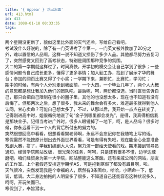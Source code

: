 ```yaml
---
title: '{ Appear } 浮出水面'
url: 413.html
id: 413
date: 2008-01-18 00:33:35
tags:
---
```


两个星期没更新了，貌似这里比外面的天气还冷，写给自己看吧。  
考试没什么好说的，除了有一门英语考了个第一，一门英文被外教加了20分之外，难以置信的人品啊，这样一说不知道又损伤了多少人品。其他都尽努力去复习了，突然感觉又回到了高考状态，特别是周围那种竞争的氛围。  
大二的第一学期就这样过了，时间真快，开学初的模交会让自己学到了很多；一些感情问题令自己成长更多，懂得了更多事情；加入勤工办，找到了展示才华的舞台；参加的网页比赛又得了个小奖；一学期下来，兼职忙，比赛忙，学习忙；  
期中的时候，有两个人分别走到我面前，一个大四，一个毕业几年了，两个人大概的意思都是想让我加入他们的团队吧。最后呢，呵，两份都没选。当时直觉告诉自己，那只会把自己限制在很小的圈子里，其他的也没想太多，现在也不知道有没有后悔了。但那两次之后，想了很多，我未来的舞台会有多大，难道最多就得到他人认同，甘心卖命？可能自己想太多了，不过，从那以后，我开始一点点在转变了。  
记得刚进高中时，姐很循例地说了句“金子到哪里都会发光”，是得，我真得相信我是那块金子。记得当考进广外时，很多人眼镜掉了一地下，呵，是人品吗？很多时候，你永远看不到一个人的背后所付出的努力的。  
突然很想回高中看看，很想看看樊老师啊，永远不会忘记你在我随笔上写的话。  
寒假需然不能按原计划出去外面世界看看，可是有得有失吧，现在能全心全意准备戏剧大赛，拼了，学我们编剧大人说，努力演一部给天使看的戏。期末接到辅导员通知，经贸学院网站改版， 很光荣的任务，呵呵，只是还有很多不懂，边学边琢磨吧，咱们经贸身为第一大学院，网站整能这么寒酸。还有亲戚公司的网站，朋友的工作室。上个暑假还安排这学期学AS，可是拖到寒假了都没有眉目啊，唉。  
天气很冷，突然发现我是个幸福的人，居然有3条围巾，哈哈，小晒命一下，低调，低调。大二身边拍拖的人明显多了很多，不知道自己还能容忍这种状况多久，呵呵，开玩笑而已。  
寒假到了，奉旨潜水。